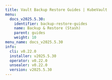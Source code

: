 ```yaml
---
title: Vault Backup Restore Guides | KubeVault
menu:
  docs_v2025.5.30:
    identifier: backup-restore-guides
    name: Backup & Restore (Stash)
    parent: guides
    weight: 10
menu_name: docs_v2025.5.30
info:
  cli: v0.22.0
  installer: v2025.5.30
  operator: v0.22.0
  unsealer: v0.22.0
  version: v2025.5.30
---
```


